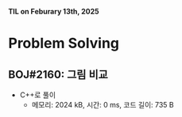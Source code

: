 **TIL on Feburary 13th, 2025**

# Problem Solving
## BOJ#2160: 그림 비교
* C++로 풀이
    - 메모리: 2024 kB, 시간: 0 ms, 코드 길이: 735 B

